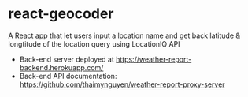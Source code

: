 # react-geocoder
A React app that let users input a location name and get back latitude &amp; longtitude of the location query using LocationIQ API

- Back-end server deployed at https://weather-report-backend.herokuapp.com/
- Back-end API documentation: https://github.com/thaimynguyen/weather-report-proxy-server